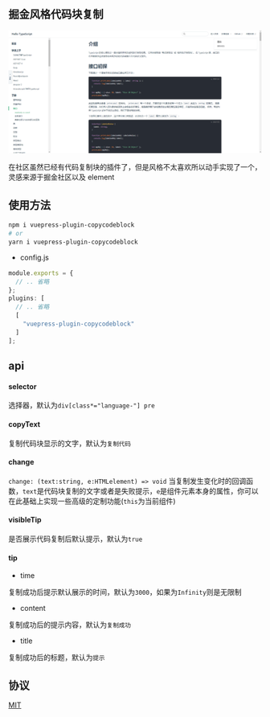 ## 掘金风格代码块复制

![background](img/back.jpg)

在社区虽然已经有代码复制块的插件了，但是风格不太喜欢所以动手实现了一个，灵感来源于掘金社区以及 element

## 使用方法

```sh
npm i vuepress-plugin-copycodeblock
# or
yarn i vuepress-plugin-copycodeblock
```

- config.js

```js
module.exports = {
  // .. 省略
};
plugins: [
  // .. 省略
  [
    "vuepress-plugin-copycodeblock"
  ]
];
```

## api

#### selector

选择器，默认为`div[class*="language-"] pre`

#### copyText

复制代码块显示的文字，默认为`复制代码`

#### change

`change: (text:string, e:HTMLelement) => void`
当复制发生变化时的回调函数，`text`是代码块复制的文字或者是失败提示，`e`是组件元素本身的属性，你可以在此基础上实现一些高级的定制功能(`this`为当前组件)

#### visibleTip

是否展示代码复制后默认提示，默认为`true`

#### tip

- time

复制成功后提示默认展示的时间，默认为`3000`，如果为`Infinity`则是无限制

- content

复制成功后的提示内容，默认为`复制成功`

- title

复制成功后的标题，默认为`提示`

## 协议

[MIT](/License)
